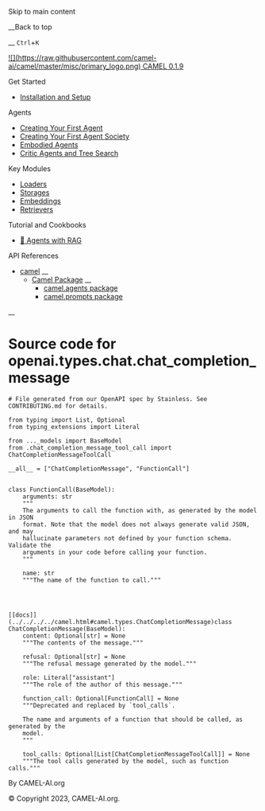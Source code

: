 Skip to main content

__Back to top

__ `Ctrl`+`K`

[ ![](https://raw.githubusercontent.com/camel-
ai/camel/master/misc/primary_logo.png) CAMEL 0.1.9 ](../../../../index.html)

Get Started

  * [Installation and Setup](../../../../get_started/setup.html)

Agents

  * [Creating Your First Agent](../../../../agents/single_agent.html)
  * [Creating Your First Agent Society](../../../../agents/role_playing.html)
  * [Embodied Agents](../../../../agents/embodied_agents.html)
  * [Critic Agents and Tree Search](../../../../agents/critic_agents_and_tree_search.html)

Key Modules

  * [Loaders](../../../../key_modules/loaders.html)
  * [Storages](../../../../key_modules/storages.html)
  * [Embeddings](../../../../key_modules/embeddings.html)
  * [Retrievers](../../../../key_modules/retrievers.html)

Tutorial and Cookbooks

  * [🐫 Agents with RAG](../../../../tutorials_and_cookbooks/agents_with_rag.html)

API References

  * [camel](../../../../modules.html) __
    * [Camel Package](../../../../camel.html) __
      * [camel.agents package](../../../../camel.agents.html)
      * [camel.prompts package](../../../../camel.prompts.html)

__

#

# Source code for openai.types.chat.chat_completion_message

    
    
    # File generated from our OpenAPI spec by Stainless. See CONTRIBUTING.md for details.
    
    from typing import List, Optional
    from typing_extensions import Literal
    
    from ..._models import BaseModel
    from .chat_completion_message_tool_call import ChatCompletionMessageToolCall
    
    __all__ = ["ChatCompletionMessage", "FunctionCall"]
    
    
    class FunctionCall(BaseModel):
        arguments: str
        """
        The arguments to call the function with, as generated by the model in JSON
        format. Note that the model does not always generate valid JSON, and may
        hallucinate parameters not defined by your function schema. Validate the
        arguments in your code before calling your function.
        """
    
        name: str
        """The name of the function to call."""
    
    
    
    
    [[docs]](../../../../camel.html#camel.types.ChatCompletionMessage)class ChatCompletionMessage(BaseModel):
        content: Optional[str] = None
        """The contents of the message."""
    
        refusal: Optional[str] = None
        """The refusal message generated by the model."""
    
        role: Literal["assistant"]
        """The role of the author of this message."""
    
        function_call: Optional[FunctionCall] = None
        """Deprecated and replaced by `tool_calls`.
    
        The name and arguments of a function that should be called, as generated by the
        model.
        """
    
        tool_calls: Optional[List[ChatCompletionMessageToolCall]] = None
        """The tool calls generated by the model, such as function calls."""
    
    
    

By CAMEL-AI.org

© Copyright 2023, CAMEL-AI.org.  

